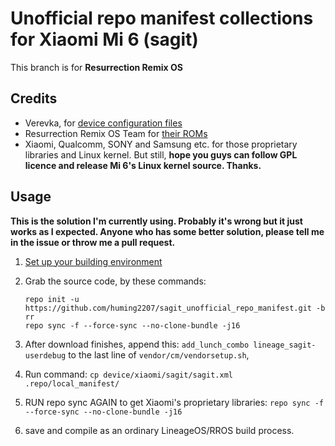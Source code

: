 # Unofficial repo manifest collections for Xiaomi Mi 6 (sagit)

This branch is for **Resurrection Remix OS**

## Credits

- Verevka, for [device configuration files](https://github.com/Verevka/android_device_xiaomi_sagit)
- Resurrection Remix OS Team for [their ROMs](https://github.com/ResurrectionRemix)
- Xiaomi, Qualcomm, SONY and Samsung etc. for those proprietary libraries and Linux kernel. But still, **hope you guys can follow GPL licence and release Mi 6's Linux kernel source. Thanks.**

## Usage

**This is the solution I'm currently using. Probably it's wrong but it just works as I expected. Anyone who has some better solution, please tell me in the issue or throw me a pull request.**

1. [Set up your building environment](https://source.android.com/source/initializing?hl=en)
2. Grab the source code, by these commands:

	```
	repo init -u https://github.com/huming2207/sagit_unofficial_repo_manifest.git -b rr
	repo sync -f --force-sync --no-clone-bundle -j16
	```
	
3. After download finishes, append this: `add_lunch_combo lineage_sagit-userdebug` to the last line of `vendor/cm/vendorsetup.sh`, 
4. Run command: `cp device/xiaomi/sagit/sagit.xml .repo/local_manifest/` 
5. RUN repo sync AGAIN to get Xiaomi's proprietary libraries: `repo sync -f --force-sync --no-clone-bundle -j16`
5. save and compile as an ordinary LineageOS/RROS build process.